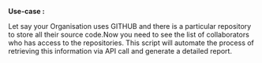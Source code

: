 **Use-case :**

Let say your Organisation uses GITHUB and there is a particular repository to store all their source code.Now you need to see the list of collaborators who has access to the repositories.
This script will automate the process of retrieving this information via API call and generate a detailed report.

